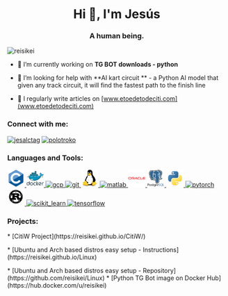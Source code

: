 <h1 align="center">Hi 👋, I'm Jesús</h1>
<h3 align="center">A human being.</h3>

<p align="left"> <img src="https://komarev.com/ghpvc/?username=reisikei&label=Profile%20views&color=0e75b6&style=flat" alt="reisikei" /> </p>

- 🔭 I’m currently working on **TG BOT downloads - python**

- 🤝 I’m looking for help with **AI kart circuit ** - a Python AI model that given any track circuit, it will find the fastest path to the finish line

- 📝 I regularly write articles on [www.etoedetodeciti.com](www.etoedetodeciti.com)

<h3 align="left">Connect with me:</h3>
<p align="left">
<a href="https://linkedin.com/in/jesalctag" target="blank"><img align="center" src="https://raw.githubusercontent.com/rahuldkjain/github-profile-readme-generator/master/src/images/icons/Social/linked-in-alt.svg" alt="jesalctag" height="30" width="40" /></a> 
<a href="https://www.codewars.com/users/polotroko/badges/large" target="blank"><img align="center" src="https://raw.githubusercontent.com/reisikei/reisikei/main/src/logocodewars.svg" alt="polotroko" height="30" width="30" /></a> 
<a href="https://hub.docker.com/u/reisikei"/></a> 

</p>

<h3 align="left">Languages and Tools:</h3>
<p align="left"> 
<a href="https://www.cprogramming.com/" target="_blank"> <img src="https://raw.githubusercontent.com/devicons/devicon/master/icons/c/c-original.svg" alt="c" width="40" height="40"/> </a> 
<a href="https://www.docker.com/" target="_blank"> <img src="https://raw.githubusercontent.com/devicons/devicon/master/icons/docker/docker-original-wordmark.svg" alt="docker" width="40" height="40"/> </a>
<a href="https://cloud.google.com" target="_blank"> <img src="https://www.vectorlogo.zone/logos/google_cloud/google_cloud-icon.svg" alt="gcp" width="40" height="40"/> </a>
<a href="https://git-scm.com/" target="_blank"> <img src="https://www.vectorlogo.zone/logos/git-scm/git-scm-icon.svg" alt="git" width="40" height="40"/> </a> 
<a href="https://www.linux.org/" target="_blank"> <img src="https://raw.githubusercontent.com/devicons/devicon/master/icons/linux/linux-original.svg" alt="linux" width="40" height="40"/> </a> 
<a href="https://www.mathworks.com/" target="_blank"> <img src="https://upload.wikimedia.org/wikipedia/commons/2/21/Matlab_Logo.png" alt="matlab" width="40" height="40"/> </a> <a href="https://www.oracle.com/" target="_blank"> <img src="https://raw.githubusercontent.com/devicons/devicon/master/icons/oracle/oracle-original.svg" alt="oracle" width="40" height="40"/> </a> 
<a href="https://www.postgresql.org" target="_blank"> <img src="https://raw.githubusercontent.com/devicons/devicon/master/icons/postgresql/postgresql-original-wordmark.svg" alt="postgresql" width="40" height="40"/> </a>
<a href="https://www.python.org" target="_blank"> <img src="https://raw.githubusercontent.com/devicons/devicon/master/icons/python/python-original.svg" alt="python" width="40" height="40"/> </a> 
<a href="https://pytorch.org/" target="_blank"> <img src="https://www.vectorlogo.zone/logos/pytorch/pytorch-icon.svg" alt="pytorch" width="40" height="40"/> </a> 
<a href="https://www.rust-lang.org" target="_blank"> <img src="https://raw.githubusercontent.com/devicons/devicon/master/icons/rust/rust-plain.svg" alt="rust" width="40" height="40"/> </a> 
<a href="https://scikit-learn.org/" target="_blank"> <img src="https://upload.wikimedia.org/wikipedia/commons/0/05/Scikit_learn_logo_small.svg" alt="scikit_learn" width="40" height="40"/> </a> 
<a href="https://www.tensorflow.org" target="_blank"> <img src="https://www.vectorlogo.zone/logos/tensorflow/tensorflow-icon.svg" alt="tensorflow" width="40" height="40"/> </a> </p>

<h3 align="left">Projects:</h3>
<p align="left"> 
* [CitiW Project](https://reisikei.github.io/CitiW/) <p align="left"> 
* [Ubuntu and Arch based distros easy setup - Instructions](https://reisikei.github.io/Linux) <p align="left"> 
* [Ubuntu and Arch based distros easy setup - Repository](https://github.com/reisikei/Linux)
* [Python TG Bot image on Docker Hub](https://hub.docker.com/u/reisikei)
